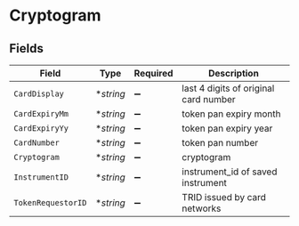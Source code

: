 # Cryptogram


## Fields

| Field                                 | Type                                  | Required                              | Description                           |
| ------------------------------------- | ------------------------------------- | ------------------------------------- | ------------------------------------- |
| `CardDisplay`                         | **string*                             | :heavy_minus_sign:                    | last 4 digits of original card number |
| `CardExpiryMm`                        | **string*                             | :heavy_minus_sign:                    | token pan expiry month                |
| `CardExpiryYy`                        | **string*                             | :heavy_minus_sign:                    | token pan expiry year                 |
| `CardNumber`                          | **string*                             | :heavy_minus_sign:                    | token pan number                      |
| `Cryptogram`                          | **string*                             | :heavy_minus_sign:                    | cryptogram                            |
| `InstrumentID`                        | **string*                             | :heavy_minus_sign:                    | instrument_id of saved instrument     |
| `TokenRequestorID`                    | **string*                             | :heavy_minus_sign:                    | TRID issued by card networks          |